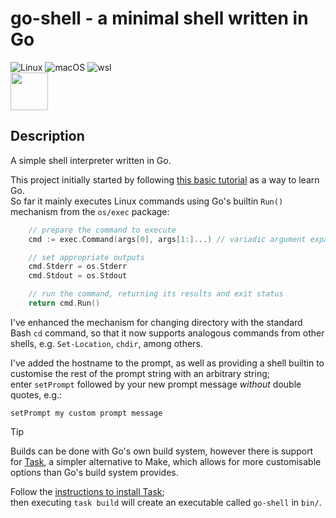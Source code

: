 # go-shell - a minimal shell written in Go
![Linux](https://img.shields.io/badge/-Linux-grey?logo=linux)
![macOS](https://img.shields.io/badge/-macOS-black?logo=apple)
![wsl](https://img.shields.io/badge/-wsl-red)
<br>
<img style="vertical-align: middle; height: 60px; width: 60px;" src="https://cdn.jsdelivr.net/gh/devicons/devicon@latest/icons/go/go-original-wordmark.svg" />

## Description

A simple shell interpreter written in Go.  

This project initially started by following [this basic tutorial](https://blog.init-io.net/post/2018/07-01-go-unix-shell/) as a way to learn Go.  
So far it mainly executes Linux commands using Go's builtin `Run()` mechanism from the `os/exec` package:
```go
	// prepare the command to execute
	cmd := exec.Command(args[0], args[1:]...) // variadic argument expansion

	// set appropriate outputs
	cmd.Stderr = os.Stderr
	cmd.Stdout = os.Stdout

	// run the command, returning its results and exit status
	return cmd.Run()
```
I've enhanced the mechanism for changing directory with the standard Bash `cd` command, so that it now supports analogous commands from other shells, e.g. `Set-Location`, `chdir`, among others.  

I've added the hostname to the prompt, as well as providing a shell builtin to customise the rest of the prompt string with an arbitrary string;  
enter `setPrompt` followed by your new prompt message *without* double quotes, e.g.:  
```
setPrompt my custom prompt message
```
> [!TIP]  
> Builds can be done with Go's own build system, however there is support for [Task](https://taskfile.dev/), a simpler alternative to Make, which allows for more customisable options than Go's build system provides.  
> 
> Follow the [instructions to install Task](https://taskfile.dev/installation/);  
> then executing `task build` will create an executable called `go-shell` in `bin/`.  
